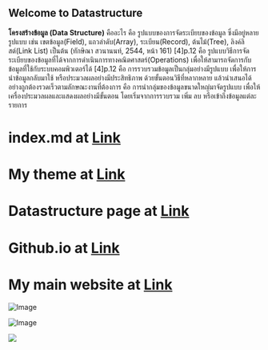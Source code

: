 ## Welcome to Datastructure

<b>โครงสร้างข้อมูล (Data Structure)</b> คืออะไร 
คือ รูปแบบของการจัดระเบียบของข้อมูล ซึ่งมีอยู่หลายรูปแบบ เช่น เขตข้อมูล(Field), แถวลำดับ(Array), ระเบียน(Record), ต้นไม้(Tree), ลิงค์ลิสต์(Link List) เป็นต้น (ทักษิณา สวนานนท์, 2544, หน้า 161) [4]p.12 
คือ รูปแบบวิธีการจัดระเบียบของข้อมูลที่ได้จากการดำเนินการทางคณิตศาสตร์(Operations) เพื่อให้สามารถจัดการกับข้อมูลที่ใช้กับระบบคอมพิวเตอร์ได้ [4]p.12 
คือ การรวบรวมข้อมูลเป็นกลุ่มอย่างมีรูปแบบ เพื่อให้การนำข้อมูลกลับมาใช้ หรือประมวลผลอย่างมีประสิทธิภาพ ด้วยขั้นตอนวิธีที่หลากหลาย แล้วนำเสนอได้อย่างถูกต้องรวดเร็วตามลักษณะงานที่ต้องการ 
คือ การนำกลุ่มของข้อมูลขนาดใหญ่มาจัดรูปแบบ เพื่อให้เครื่องประมวลผลและแสดงผลอย่างมีขั้นตอน โดยเริ่มจากการรวบรวม เพิ่ม ลบ หรือเข้าถึงข้อมูลแต่ละรายการ

# index.md at [Link](https://github.com/thaiall/datastructure/edit/master/index.md) 
# My theme at [Link](https://jekyllrb.com/) 
# Datastructure page at [Link](http://www.thaiall.com/datastructure) 
# Github.io at [Link](https://thaiall.github.io/datastructure/)
# My main website at [Link](http://www.thaiall.com)
![Image](http://www.thaiall.com/datastructure/typeofds.png)

![Image](https://raw.githubusercontent.com/thaiall/programming-page/master/Nation_University_Logo.png)<br/>

<a href="http://www.nation.ac.th"><img src="http://www.thaiall.com/me/picme.jpg"></a><br/>

